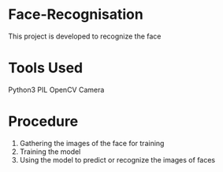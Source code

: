 # Face-Recognisation
This project is developed to recognize the face 
# Tools Used
Python3
PIL 
OpenCV
Camera
# Procedure
1. Gathering the images of the face for training
2. Training the model
3. Using the model to predict or recognize the images of faces
